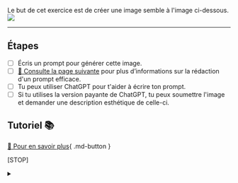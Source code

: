<style>.md-headher{display:none;}</style> 
<style>.md-footer{display:none;}</style>
Le but de cet exercice est de créer une image semble à l'image ci-dessous. 
<img src="../assets/image/01_prompt_pieuvre.png">
***

## Étapes

- [ ] Écris un prompt pour générer cette image.
- [ ] [📖 Consulte la page suivante](../ai/prompt.md) pour plus d’informations sur la rédaction d'un prompt efficace.<br>
- [ ] Tu peux utiliser ChatGPT pour t'aider à écrire ton prompt. 
- [ ] Si tu utilises la version payante de ChatGPT, tu peux soumettre l'image et demander une description esthétique de celle-ci.

## Tutoriel 📚

[📖 Pour en savoir plus](https://cmontmorency365-my.sharepoint.com/personal/flpilote_cmontmorency_qc_ca/_layouts/15/stream.aspx?id=%2Fpersonal%2Fflpilote%5Fcmontmorency%5Fqc%5Fca%2FDocuments%2F01%5Fcours%2F01%5Fcollege%2Fai%2Fmidjourney%2F02%5Fprompt%2Emov&nav=eyJyZWZlcnJhbEluZm8iOnsicmVmZXJyYWxBcHAiOiJPbmVEcml2ZUZvckJ1c2luZXNzIiwicmVmZXJyYWxBcHBQbGF0Zm9ybSI6IldlYiIsInJlZmVycmFsTW9kZSI6InZpZXciLCJyZWZlcnJhbFZpZXciOiJNeUZpbGVzTGlua0NvcHkifX0&nav=eyJyZWZlcnJhbEluZm8iOnsicmVmZXJyYWxBcHAiOiJPbmVEcml2ZUZvckJ1c2luZXNzIiwicmVmZXJyYWxBcHBQbGF0Zm9ybSI6IldlYiIsInJlZmVycmFsTW9kZSI6InZpZXciLCJyZWZlcnJhbFZpZXciOiJNeUZpbGVzTGlua0NvcHkifX0&ga=1){ .md-button }   <br>


[STOP]
<details>
  <summary></summary>

   - Une femme rousse à la peau claire, avec une pieuvre enroulée autour de son cou.
   - La scène se déroule dans une gare allemande des années 50, où des gens sont malades.
   - Le style doit être inspiré de l'œuvre de Gregory Crewdson.
   - L'esthétique de l'image doit évoquer une photographie Polaroid.

</details>
